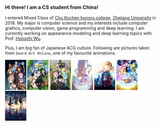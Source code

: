 ### Hi there! I am a CS student from China!

<!-- [![](https://github-readme-stats.vercel.app/api?username=f1shel&show_icons=true&hide_border=true&count_private=true&theme=flag-india&layout=compact)]() [![](https://github-readme-stats.vercel.app/api/top-langs/?username=f1shel&layout=compact&hide=html,css,less,ejs,javascript,scss&hide_border=true&count_private=true&theme=flag-india)]() -->

I entered Mixed Class of [Chu Kochen honors college](http://ckc.zju.edu.cn/), [Zhejiang University](https://www.zju.edu.cn/) in 2018. My major is computer science and my interests include computer grahics, computer vision, game programming and deep learning. I am currently working on appearance modeling and deep learning topics with Prof. [Hongzhi Wu](http://www.cad.zju.edu.cn/home/hwu/).

Plus, I am big fan of Japanese ACG culture. Following are pictures taken from *`Sword Art Online`*, one of my favourite animations.

<div>
  <img width=13.8% src="assets/aincrad.jpg"/>
  <img width=13.8% src="assets/fairydance.jpg"/>
  <img width=13.8% src="assets/calibur.jpg"/>
  <img width=13.8% src="assets/mothers.jpg"/>
  <img width=13.8% src="assets/movie.jpg"/>
  <img width=13.8% src="assets/alicization05.jpg"/>
  <img width=13.8% src="assets/progressive03.jpg"/>
</div>
